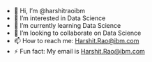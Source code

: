 - 👋 Hi, I’m @harshitraoibm
- 👀 I’m interested in Data Science
- 🌱 I’m currently learning Data Science
- 💞️ I’m looking to collaborate on Data Science
- 📫 How to reach me: Harshit.Rao@ibm.com
- ⚡ Fun fact: My email is Harshit.Rao@ibm.com

<!---
harshitraoibm/harshitraoibm is a ✨ special ✨ repository because its `README.md` (this file) appears on your GitHub profile.
You can click the Preview link to take a look at your changes.
--->
